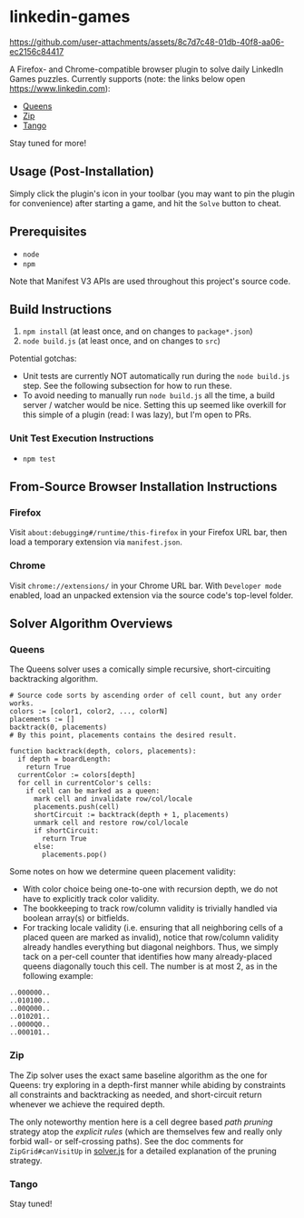 # linkedin-games

https://github.com/user-attachments/assets/8c7d7c48-01db-40f8-aa06-ec2156c84417

A Firefox- and Chrome-compatible browser plugin to solve daily LinkedIn Games puzzles. Currently supports (note: the links below open https://www.linkedin.com):

- [Queens](https://www.linkedin.com/games/queens/)
- [Zip](https://www.linkedin.com/games/zip/)
- [Tango](https://www.linkedin.com/games/tango/)

Stay tuned for more!

## Usage (Post-Installation)

Simply click the plugin's icon in your toolbar (you may want to pin the plugin for convenience) after starting a game, and hit the `Solve` button to cheat.

## Prerequisites

- `node`
- `npm`

Note that Manifest V3 APIs are used throughout this project's source code.

## Build Instructions

1. `npm install` (at least once, and on changes to `package*.json`)
2. `node build.js` (at least once, and on changes to `src`)

Potential gotchas:

- Unit tests are currently NOT automatically run during the `node build.js` step. See the following subsection for how to run these.
- To avoid needing to manually run `node build.js` all the time, a build server / watcher would be nice. Setting this up seemed like overkill for this simple of a plugin (read: I was lazy), but I'm open to PRs.

### Unit Test Execution Instructions

- `npm test`

## From-Source Browser Installation Instructions

### Firefox

Visit `about:debugging#/runtime/this-firefox` in your Firefox URL bar, then load a temporary extension via `manifest.json`.

### Chrome

Visit `chrome://extensions/` in your Chrome URL bar. With `Developer mode` enabled, load an unpacked extension via the source code's top-level folder.

## Solver Algorithm Overviews

### Queens

The Queens solver uses a comically simple recursive, short-circuiting backtracking algorithm.

```
# Source code sorts by ascending order of cell count, but any order works.
colors := [color1, color2, ..., colorN]
placements := []
backtrack(0, placements)
# By this point, placements contains the desired result.

function backtrack(depth, colors, placements):
  if depth = boardLength:
    return True
  currentColor := colors[depth]
  for cell in currentColor's cells:
    if cell can be marked as a queen:
      mark cell and invalidate row/col/locale
      placements.push(cell)
      shortCircuit := backtrack(depth + 1, placements)
      unmark cell and restore row/col/locale
      if shortCircuit:
        return True
      else:
        placements.pop()
```

Some notes on how we determine queen placement validity:

- With color choice being one-to-one with recursion depth, we do not have to explicitly track color validity.
- The bookkeeping to track row/column validity is trivially handled via boolean array(s) or bitfields.
- For tracking locale validity (i.e. ensuring that all neighboring cells of a placed queen are marked as invalid), notice that row/column validity already handles everything but diagonal neighbors. Thus, we simply tack on a per-cell counter that identifies how many already-placed queens diagonally touch this cell.
The number is at most 2, as in the following example:

```
..000000..
..010100..
..00Q000..
..010201..
..0000Q0..
..000101..
```

### Zip

The Zip solver uses the exact same baseline algorithm as the one for Queens: try exploring in a depth-first manner while abiding by constraints all constraints and backtracking as needed, and short-circuit return whenever we achieve the required depth.

The only noteworthy mention here is a cell degree based *path pruning* strategy atop the *explicit rules* (which are themselves few and really only forbid wall- or self-crossing paths).
See the doc comments for `ZipGrid#canVisitUp` in [solver.js](./src/main/js/zip/solver.js) for a detailed explanation of the pruning strategy.

### Tango

Stay tuned!

<!-- Solving Tango is very easily achievable via backtracking as well, but we opted for an additional challenge: can we code a solution that works with zero guesswork involved,

First, a few observations:

- According to the puzzle page:
   > Each puzzle has one right answer and can be solved via deduction (you should never have to make a guess).
- If a Tango puzzle has a unique solution, then there must be at least one cell marked as a Sun or a Moon.
- Even though a Tango puzzle operates on a *grid*, it is really a constraint satisfaction problem on 12 distinct *lines*.
   - This in no way implies the lines are *independent*; in fact, each of the 6 cells in a line impacts exactly one other line (the perpendicular line that intersects that that cell).
 -->